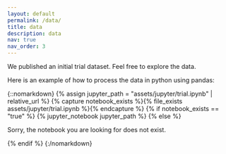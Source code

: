 ```yaml
---
layout: default
permalink: /data/
title: data
description: data
nav: true
nav_order: 3
---
```



We published an initial trial dataset. Feel free to explore the data.


Here is an example of how to process the data in python using pandas:

{::nomarkdown}
{% assign jupyter_path = "assets/jupyter/trial.ipynb" | relative_url %}
{% capture notebook_exists %}{% file_exists assets/jupyter/trial.ipynb %}{% endcapture %}
{% if notebook_exists == "true" %}
{% jupyter_notebook jupyter_path %}
{% else %}

<p>Sorry, the notebook you are looking for does not exist.</p>
{% endif %}
{:/nomarkdown}
